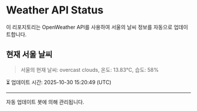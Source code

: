 
# Weather API Status

이 리포지토리는 OpenWeather API를 사용하여 서울의 날씨 정보를 자동으로 업데이트합니다.

## 현재 서울 날씨
> 서울의 현재 날씨: overcast clouds, 온도: 13.83°C, 습도: 58%

⏳ 업데이트 시간: 2025-10-30 15:20:49 (UTC)

---
자동 업데이트 봇에 의해 관리됩니다.
